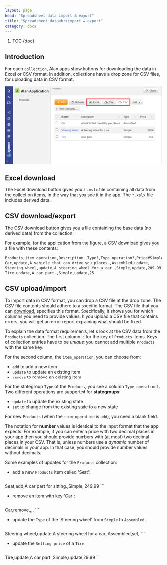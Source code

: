 ```yaml
---
layout: page
head: "Spreadsheet data import & export"
title: "Spreadsheet data<br>import & export"
category: docs
---
```


1. TOC
{:toc}

## Introduction

For each `collection`, Alan apps show buttons for downloading the data in Excel or CSV format.
In addition, collections have a drop zone for CSV files, for uploading data in CSV format.

![Excel download, CSV download, and CSV upload](./files_data-import-export/csv3.png)

## Excel download
The Excel download button gives you a `.xslx` file containing all data from the collection items, in the way that you see it in the app.
The `*.xslx` file includes derived data.

## CSV download/export
The CSV download button gives you a file containing the base data (no derived data) from the collection.

For example, for the application from the figure, a CSV download gives you a file with these contents:
```
Products,item_operation,Description:,Type?,Type_operation?,Price#Simple*Type?
Car,update,A vehicle that can drive you places.,Assembled,update,
Steering wheel,update,A steering wheel for a car.,Simple,update,209.99
Tire,update,A car part.,Simple,update,25
```

## CSV upload/import
To import data in CSV format, you can drop a CSV file at the drop zone.
The CSV file contents should adhere to a specific format.
The CSV file that you can [download](#csv-downloadexport), specifies this format.
Specifically, it shows you for which columns you need to provide values.
If you upload a CSV file that contains errors, you will get an error report explaining what should be fixed.

To explain the data format requirements, let's look at the CSV data from the `Products` collection.
The first column is for the key of `Products` items.
Keys of collection entries have to be *unique*: you cannot add multiple `Products` with the same key.

For the second column, the `item_operation`, you can choose from:
- `add` to add a new item
- `update` to update an existing item
- `remove` to remove an existing item

For the stategroup `Type` of the `Products`, you see a column `Type_operation?`.
Two different operations are supported for **stategroups**:
- `update` to update the existing state
- `set` to change from the existing state to a new state

For new `Products` (when the `item_operation` is `add`), you need a blank field.

The notation for **number** values is identical to the input format that the app expects. For example, if you can enter a price with two decimal places in your app then you should provide numbers with (at most) two decimal places in your CSV.
That is, unless numbers use a *dynamic* number of decimals in your app. In that case, you should provide number values without decimals.

Some examples of updates for the `Products` collection:
- add a new `Products` item called 'Seat':
	```
Seat,add,A car part for sitting.,Simple,,249.99
	```
- remove an item with key 'Car':
	```
Car,remove,,,,
	```
- update the `Type` of the 'Steering wheel' from `Simple` to `Assembled`:
	```
Steering wheel,update,A steering wheel for a car.,Assembled,set,
	```
- update the `Selling price` of a `Tire`
	```
Tire,update,A car part.,Simple,update,29.99
	```


